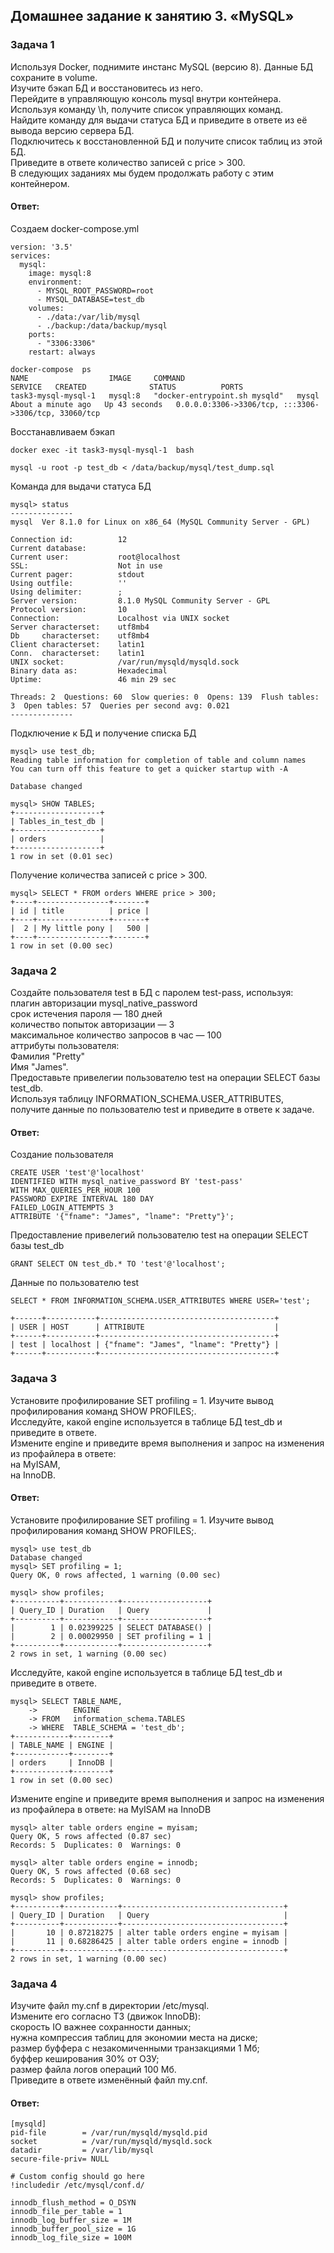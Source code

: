 ## Домашнее задание к занятию 3. «MySQL»  

### Задача 1  
Используя Docker, поднимите инстанс MySQL (версию 8). Данные БД сохраните в volume.  
Изучите бэкап БД и восстановитесь из него.  
Перейдите в управляющую консоль mysql внутри контейнера.  
Используя команду \h, получите список управляющих команд.  
Найдите команду для выдачи статуса БД и приведите в ответе из её вывода версию сервера БД.  
Подключитесь к восстановленной БД и получите список таблиц из этой БД.  
Приведите в ответе количество записей с price > 300.  
В следующих заданиях мы будем продолжать работу с этим контейнером.  

#### Ответ:  
Создаем docker-compose.yml

```
version: '3.5'
services:
  mysql:
    image: mysql:8
    environment:
      - MYSQL_ROOT_PASSWORD=root
      - MYSQL_DATABASE=test_db
    volumes:
      - ./data:/var/lib/mysql
      - ./backup:/data/backup/mysql
    ports:
      - "3306:3306"
    restart: always
```
```
docker-compose  ps
NAME                  IMAGE     COMMAND                         SERVICE   CREATED              STATUS          PORTS
task3-mysql-mysql-1   mysql:8   "docker-entrypoint.sh mysqld"   mysql     About a minute ago   Up 43 seconds   0.0.0.0:3306->3306/tcp, :::3306->3306/tcp, 33060/tcp
```
Восстанавливаем бэкап
```
docker exec -it task3-mysql-mysql-1  bash

mysql -u root -p test_db < /data/backup/mysql/test_dump.sql
```
Команда для выдачи статуса БД
```
mysql> status
--------------
mysql  Ver 8.1.0 for Linux on x86_64 (MySQL Community Server - GPL)

Connection id:          12
Current database:
Current user:           root@localhost
SSL:                    Not in use
Current pager:          stdout
Using outfile:          ''
Using delimiter:        ;
Server version:         8.1.0 MySQL Community Server - GPL
Protocol version:       10
Connection:             Localhost via UNIX socket
Server characterset:    utf8mb4
Db     characterset:    utf8mb4
Client characterset:    latin1
Conn.  characterset:    latin1
UNIX socket:            /var/run/mysqld/mysqld.sock
Binary data as:         Hexadecimal
Uptime:                 46 min 29 sec

Threads: 2  Questions: 60  Slow queries: 0  Opens: 139  Flush tables: 3  Open tables: 57  Queries per second avg: 0.021
--------------
```
Подключение к БД и получение списка БД
```
mysql> use test_db;
Reading table information for completion of table and column names
You can turn off this feature to get a quicker startup with -A

Database changed

mysql> SHOW TABLES;
+-------------------+
| Tables_in_test_db |
+-------------------+
| orders            |
+-------------------+
1 row in set (0.01 sec)
```
Получение количества записей с price > 300.
```
mysql> SELECT * FROM orders WHERE price > 300;
+----+----------------+-------+
| id | title          | price |
+----+----------------+-------+
|  2 | My little pony |   500 |
+----+----------------+-------+
1 row in set (0.00 sec)
```

### Задача 2  
Создайте пользователя test в БД c паролем test-pass, используя:  
плагин авторизации mysql_native_password  
срок истечения пароля — 180 дней  
количество попыток авторизации — 3  
максимальное количество запросов в час — 100  
аттрибуты пользователя:  
Фамилия "Pretty"  
Имя "James".  
Предоставьте привелегии пользователю test на операции SELECT базы test_db.  
Используя таблицу INFORMATION_SCHEMA.USER_ATTRIBUTES, получите данные по пользователю test и приведите в ответе к задаче.  

#### Ответ:  
Создание пользователя
```
CREATE USER 'test'@'localhost'
IDENTIFIED WITH mysql_native_password BY 'test-pass' 
WITH MAX_QUERIES_PER_HOUR 100
PASSWORD EXPIRE INTERVAL 180 DAY
FAILED_LOGIN_ATTEMPTS 3
ATTRIBUTE '{"fname": "James", "lname": "Pretty"}';
```
Предоставление привелегий пользователю test на операции SELECT базы test_db
```
GRANT SELECT ON test_db.* TO 'test'@'localhost';
```
Данные по пользователю test
```
SELECT * FROM INFORMATION_SCHEMA.USER_ATTRIBUTES WHERE USER='test';

+------+-----------+---------------------------------------+
| USER | HOST      | ATTRIBUTE                             |
+------+-----------+---------------------------------------+
| test | localhost | {"fname": "James", "lname": "Pretty"} |
+------+-----------+---------------------------------------+
```

### Задача 3  
Установите профилирование SET profiling = 1. Изучите вывод профилирования команд SHOW PROFILES;.  
Исследуйте, какой engine используется в таблице БД test_db и приведите в ответе.  
Измените engine и приведите время выполнения и запрос на изменения из профайлера в ответе:  
на MyISAM,  
на InnoDB.  

#### Ответ:  
Установите профилирование SET profiling = 1. Изучите вывод профилирования команд SHOW PROFILES;.
```
mysql> use test_db
Database changed
mysql> SET profiling = 1;
Query OK, 0 rows affected, 1 warning (0.00 sec)

mysql> show profiles;
+----------+------------+-------------------+
| Query_ID | Duration   | Query             |
+----------+------------+-------------------+
|        1 | 0.02399225 | SELECT DATABASE() |
|        2 | 0.00029950 | SET profiling = 1 |
+----------+------------+-------------------+
2 rows in set, 1 warning (0.00 sec)
```
Исследуйте, какой engine используется в таблице БД test_db и приведите в ответе.
```
mysql> SELECT TABLE_NAME,
    ->        ENGINE
    -> FROM   information_schema.TABLES
    -> WHERE  TABLE_SCHEMA = 'test_db';
+------------+--------+
| TABLE_NAME | ENGINE |
+------------+--------+
| orders     | InnoDB |
+------------+--------+
1 row in set (0.00 sec)
```
Измените engine и приведите время выполнения и запрос на изменения из профайлера в ответе:
на MyISAM
на InnoDB
```
mysql> alter table orders engine = myisam;
Query OK, 5 rows affected (0.87 sec)
Records: 5  Duplicates: 0  Warnings: 0

mysql> alter table orders engine = innodb;
Query OK, 5 rows affected (0.68 sec)
Records: 5  Duplicates: 0  Warnings: 0

mysql> show profiles;
+----------+------------+------------------------------------+
| Query_ID | Duration   | Query                              |
+----------+------------+------------------------------------+
|       10 | 0.87218275 | alter table orders engine = myisam |
|       11 | 0.68286425 | alter table orders engine = innodb |
+----------+------------+------------------------------------+
2 rows in set, 1 warning (0.00 sec)
```

### Задача 4  
Изучите файл my.cnf в директории /etc/mysql.  
Измените его согласно ТЗ (движок InnoDB):  
скорость IO важнее сохранности данных;  
нужна компрессия таблиц для экономии места на диске;  
размер буффера с незакомиченными транзакциями 1 Мб;  
буффер кеширования 30% от ОЗУ;  
размер файла логов операций 100 Мб.  
Приведите в ответе изменённый файл my.cnf.  

#### Ответ:  
```
[mysqld]
pid-file        = /var/run/mysqld/mysqld.pid
socket          = /var/run/mysqld/mysqld.sock
datadir         = /var/lib/mysql
secure-file-priv= NULL

# Custom config should go here
!includedir /etc/mysql/conf.d/

innodb_flush_method = O_DSYN
innodb_file_per_table = 1
innodb_log_buffer_size = 1M
innodb_buffer_pool_size = 1G
innodb_log_file_size = 100M
```
